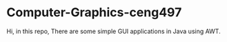 # Computer-Graphics-ceng497
Hi, in this repo, There are some simple GUI applications in Java using AWT.
